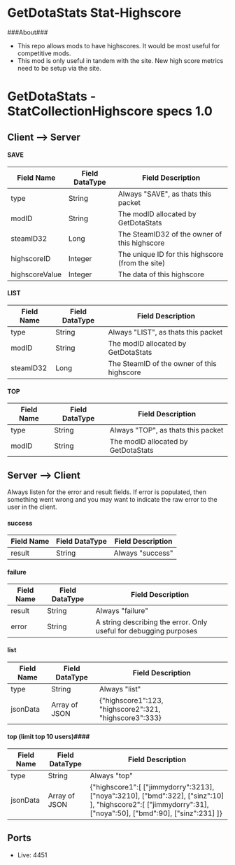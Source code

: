 GetDotaStats Stat-Highscore
=====

###About###
 - This repo allows mods to have highscores. It would be most useful for competitive mods.
 - This mod is only useful in tandem with the site. New high score metrics need to be setup via the site.

# GetDotaStats - StatCollectionHighscore specs 1.0 #

## Client --> Server ##

#### SAVE ####
|Field Name|Field DataType|Field Description
|----------|--------------|-----------------
|type      |String        |Always "SAVE", as thats this packet
|modID     |String        |The modID allocated by GetDotaStats
|steamID32   |Long          |The SteamID32 of the owner of this highscore
|highscoreID    |Integer       |The unique ID for this highscore (from the site)
|highscoreValue  |Integer          |The data of this highscore

#### LIST ####
|Field Name|Field DataType|Field Description
|----------|--------------|-----------------
|type      |String        |Always "LIST", as thats this packet
|modID     |String        |The modID allocated by GetDotaStats
|steamID32   |Long          |The SteamID of the owner of this highscore

#### TOP ####
|Field Name|Field DataType|Field Description
|----------|--------------|-----------------
|type      |String        |Always "TOP", as thats this packet
|modID     |String        |The modID allocated by GetDotaStats

## Server --> Client ##

Always listen for the error and result fields. If error is populated, then something went wrong and you may want to indicate the raw error to the user in the client.

#### success ####
|Field Name|Field DataType|Field Description
|----------|--------------|-----------------
|result      |String        |Always "success"

#### failure ####
|Field Name|Field DataType|Field Description
|----------|--------------|-----------------
|result      |String        |Always "failure"
|error     |String        |A string describing the error. Only useful for debugging purposes

#### list ####
|Field Name|Field DataType|Field Description
|----------|--------------|-----------------
|type      |String        |Always "list"
|jsonData  |Array of JSON |{"highscore1":123, "highscore2":321, "highscore3":333}

#### top (limit top 10 users)####
|Field Name|Field DataType|Field Description
|----------|--------------|-----------------
|type      |String        |Always "top"
|jsonData  |Array of JSON |{"highscore1":[ ["jimmydorry":3213], ["noya":3210], ["bmd":322], ["sinz":10] ], "highscore2":[ ["jimmydorry":31], ["noya":50], ["bmd":90], ["sinz":231] ]}

## Ports ##

* Live: 4451
